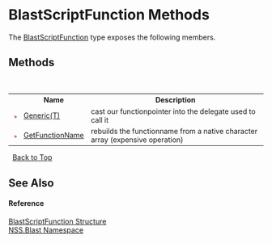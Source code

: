 # BlastScriptFunction Methods
 

The <a href="4c6d14f4-14ae-a622-3763-13b615f5d263.md">BlastScriptFunction</a> type exposes the following members.


## Methods
&nbsp;<table><tr><th></th><th>Name</th><th>Description</th></tr><tr><td>![Public method](media/pubmethod.gif "Public method")</td><td><a href="6efe7905-9fcd-e206-a6be-6f70a5ed68c1.md">Generic(T)</a></td><td>
cast our functionpointer into the delegate used to call it</td></tr><tr><td>![Public method](media/pubmethod.gif "Public method")</td><td><a href="4cf86f86-6545-89dc-888b-2742faaa5c26.md">GetFunctionName</a></td><td>
rebuilds the functionname from a native character array (expensive operation)</td></tr></table>&nbsp;
<a href="#blastscriptfunction-methods">Back to Top</a>

## See Also


#### Reference
<a href="4c6d14f4-14ae-a622-3763-13b615f5d263.md">BlastScriptFunction Structure</a><br /><a href="88b55311-4a89-0894-e27a-e157e443c7f7.md">NSS.Blast Namespace</a><br />